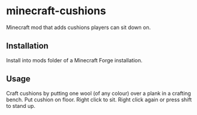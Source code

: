 # minecraft-cushions
Minecraft mod that adds cushions players can sit down on.

## Installation
Install into mods folder of a Minecraft Forge installation.

## Usage
Craft cushions by putting one wool (of any colour) over a plank in a crafting bench. Put cushion on floor. Right click to sit. Right click again or press shift to stand up.
